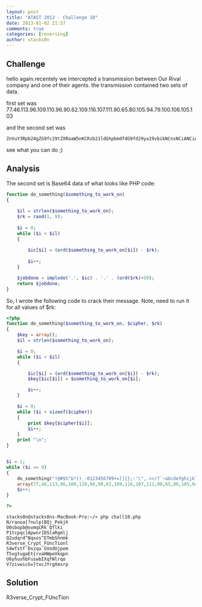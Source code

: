 ```yaml
---
layout: post
title: "ATAST 2012 - Challenge 10"
date: 2013-01-02 21:57
comments: true
categories: [reversing]
author: stacks0n
---
```


## Challenge
hello again.recentely we intercepted a transmission between Our Rival company  and one of their agents.
the transmission contained two sets of data.

first set was 77.46.113.96.109.110.96.90.62.109.116.107.111.90.65.80.105.94.79.100.106.105.103

and the second set was 
```
ZnVuY3Rpb24gZG9fc29tZXRoaW5nKCRzb21ldGhpbmdfdG9fd29ya19vbikNCnsNCiANCiAgICAkaWwgPSBzdHJsZW4oJHNvbWV0aGluZ190b193b3JrX29uKTsNCiAgICAkcmsgPSByYW5kKDEsIDkpOyANCiANCiAgICAkaSA9IDA7DQogICAgd2hpbGUgKCRpIDwgJGlsKQ0KICAgIHsNCiANCiAgICAgICAgJGljWyRpXSA9IChvcmQoJHNvbWV0aGluZ190b193b3JrX29uWyRpXSkgLSAkcmspOw0KIA0KICAgICAgICAkaSsrOyANCiAgICB9DQoNCiAgICAkam9iZG9uZSA9IGltcGxvZGUoJy4nLCAkaWMpIC4gJy4nIC4gKG9yZCgkcmspKzUwKTsNCiAgICByZXR1cm4gJGpvYmRvbmU7DQp9
```

see what you can do ;)

## Analysis
The second set is Base64 data of what looks like PHP code:
```php
function do_something($something_to_work_on)
{
 
    $il = strlen($something_to_work_on);
    $rk = rand(1, 9); 
 
    $i = 0;
    while ($i < $il)
    {
 
        $ic[$i] = (ord($something_to_work_on[$i]) - $rk);
 
        $i++; 
    }

    $jobdone = implode('.', $ic) . '.' . (ord($rk)+50);
    return $jobdone;
}
```

So, I wrote the following code to crack their message. Note, need to run it for all values of $rk:
```php
<?php
function do_something($something_to_work_on, $cipher, $rk)
{
    $key = array();
    $il = strlen($something_to_work_on);

    $i = 0;
    while ($i < $il)
    {

        $ic[$i] = (ord($something_to_work_on[$i]) - $rk);
        $key[$ic[$i]] = $something_to_work_on[$i];

        $i++;
    }

    $i = 0;
    while ($i < sizeof($cipher))
    {
        print $key[$cipher[$i]];
        $i++;
    }
    print "\n";
}


$i = 1;
while ($i <= 9)
{
    do_something("!@#$%^&*()_-0123456789+=[]{};:'\",.<>/?`~abcdefghijklmnopqrstuvwxyzABCDEFGHIJKLMNOPQRSTUVWXYZ",
    array(77,46,113,96,109,110,96,90,62,109,116,107,111,90,65,80,105,94,79,100,106,105,103), $i);
    $i++;
}

?>
```

```
stacks0n@stacks0ns-MacBook-Pro:~/> php chall10.php
N/ranoa[?nulp[BQj_Pekjh
O0sbopb@ovmqCRk`Qflki
P1tcpqc]Apwnr]DSlaRgmlj
Q2udqrd^Bqxos^ETmbShnmk
R3verse_Crypt_FUncTionl
S4wfstf`Dszqu`GVodUjpom
T5xgtugaEt{rvaHWpeVkqpn
U6yhuvhbFuswbIXqfWlrqo
V7zivwicGv}txcJYrgXmsrp
```

## Solution
R3verse_Crypt_FUncTion
